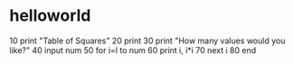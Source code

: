 # helloworld
10 print "Table of Squares"
20 print
30 print "How many values would you like?"
40 input num
50 for i=l to num
60 print i, i*i
70 next i
80 end
